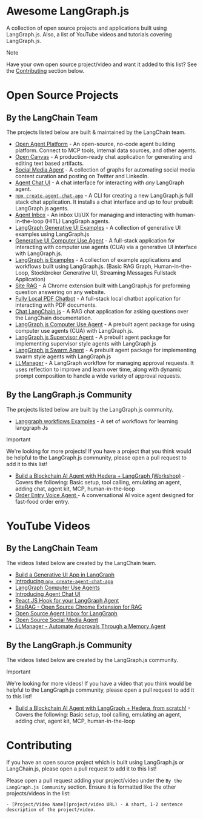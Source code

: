 # Awesome LangGraph.js

A collection of open source projects and applications built using LangGraph.js. Also, a list of YouTube videos and tutorials covering LangGraph.js.

> [!NOTE]
> Have your own open source project/video and want it added to this list? See the [Contributing](#contributing) section below.

# Open Source Projects

## By the LangChain Team

The projects listed below are built & maintained by the LangChain team.

- [Open Agent Platform](https://github.com/langchain-ai/open-agent-platform) - An open-source, no-code agent building platform. Connect to MCP tools, internal data sources, and other agents.
- [Open Canvas](https://github.com/langchain-ai/open-canvas) - A production-ready chat application for generating and editing text based artifacts.
- [Social Media Agent](https://github.com/langchain-ai/social-media-agent) - A collection of graphs for automating social media content curation and posting on Twitter and LinkedIn.
- [Agent Chat UI](https://github.com/langchain-ai/agent-chat-ui) - A chat interface for interacting with _any_ LangGraph agent.
- [`npx create-agent-chat-app`](https://github.com/langchain-ai/create-agent-chat-app) - A CLI for creating a new LangGraph.js full stack chat application. It installs a chat interface and up to four prebuilt LangGraph.js agents.
- [Agent Inbox](https://github.com/langchain-ai/agent-inbox) - An inbox UI/UX for managing and interacting with human-in-the-loop (HITL) LangGraph agents.
- [LangGraph Generative UI Examples](https://github.com/langchain-ai/langgraphjs-gen-ui-examples) - A collection of generative UI examples using LangGraph.js
- [Generative UI Computer Use Agent](https://github.com/bracesproul/gen-ui-computer-use) - A full-stack application for interacting with computer use agents (CUA) via a generative UI interface with LangGraph.js.
- [LangGraph.js Examples](https://github.com/bracesproul/langgraphjs-examples) - A collection of example applications and workflows built using LangGraph.js. (Basic RAG Graph, Human-in-the-Loop, Stockbroker Generative UI, Streaming Messages Fullstack Application)
- [Site RAG](https://github.com/bracesproul/site-rag) - A Chrome extension built with LangGraph.js for preforming question answering on any website.
- [Fully Local PDF Chatbot](https://github.com/jacoblee93/fully-local-pdf-chatbot) - A full-stack local chatbot application for interacting with PDF documents.
- [Chat LangChain.js](https://github.com/langchain-ai/chat-langchainjs) - A RAG chat application for asking questions over the LangChain documentation.
- [LangGraph.js Computer Use Agent](https://github.com/langchain-ai/langgraphjs/tree/main/libs/langgraph-cua) - A prebuilt agent package for using computer use agents (CUA) with LangGraph.js.
- [LangGraph.js Supervisor Agent](https://github.com/langchain-ai/langgraphjs/tree/main/libs/langgraph-supervisor) - A prebuilt agent package for implementing supervisor style agents with LangGraph.js
- [LangGraph.js Swarm Agent](https://github.com/langchain-ai/langgraphjs/tree/main/libs/langgraph-swarm) - A prebuilt agent package for implementing swarm style agents with LangGraph.js
- [LLManager](https://github.com/langchain-ai/llmanager) - A LangGraph workflow for managing approval requests. It uses reflection to improve and learn over time, along with dynamic prompt composition to handle a wide variety of approval requests.

## By the LangGraph.js Community

The projects listed below are built by the LangGraph.js community.

- [Langgraph workflows Examples](https://github.com/mustafaskyer/langgraph-workflows) - A set of workflows for learning langgraph Js

> [!IMPORTANT]
> We're looking for more projects! If you have a project that you think would be helpful to the LangGraph.js community, please open a pull request to add it to this list!

- [Build a Blockchain AI Agent with Hedera + LangGraph (Workshop)](https://github.com/hedera-dev/hedera-ai-agent-workshop-langgraph) - Covers the following: Basic setup, tool calling, emulating an agent, adding chat, agent kit, MCP, human-in-the-loop
- [Order Entry Voice Agent ](https://github.com/ConceptCodes/ai-order-entry) - A conversational AI voice agent designed for fast-food order entry.

# YouTube Videos

## By the LangChain Team

The videos listed below are created by the LangChain team.

- [Build a Generative Ul App in LangGraph](https://youtu.be/sCqN01R8nIQ)
- [Introducing `npx create-agent-chat-app`](https://youtu.be/DJXYUxoWkOU)
- [LangGraph Computer Use Agents](https://youtu.be/ndCFqT6xFQ4)
- [Introducing Agent Chat UI](https://youtu.be/lInrwVnZ83o)
- [React JS Hook for your LangGraph Agent](https://youtu.be/h8rML95qWX8)
- [SiteRAG - Open Source Chrome Extension for RAG](https://youtu.be/Af0Dz9bxcWY)
- [Open Source Agent Inbox for LangGraph](https://youtu.be/gF341XMN8cY)
- [Open Source Social Media Agent](https://youtu.be/TmTl5FMgkCQ)
- [LLManager - Automate Approvals Through a Memory Agent](https://youtu.be/uqRK_aJBR2w)

## By the LangGraph.js Community

The videos listed below are created by the LangGraph.js community.

> [!IMPORTANT]
> We're looking for more videos! If you have a video that you think would be helpful to the LangGraph.js community, please open a pull request to add it to this list!

- [Build a Blockchain AI Agent with LangGraph + Hedera, from scratch!](https://www.youtube.com/watch?v=1jerPeBZXo4&list=PLjyCRcs63y83jlubHbD54BSWbdFvENoo-&index=1) - Covers the following: Basic setup, tool calling, emulating an agent, adding chat, agent kit, MCP, human-in-the-loop

# Contributing

If you have an open source project which is built using LangGraph.js or LangChain.js, please open a pull request to add it to this list!

Please open a pull request adding your project/video under the `By the LangGraph.js Community` section. Ensure it is formatted like the other projects/videos in the list:

```
- [Project/Video Name](project/video URL) - A short, 1-2 sentence description of the project/video.
```
